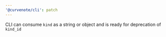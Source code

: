 ```yaml
---
'@curvenote/cli': patch
---
```


CLI can consume `kind` as a string or object and is ready for deprecation of `kind_id`
